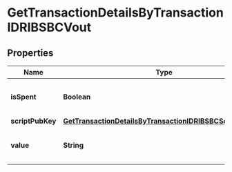 

# GetTransactionDetailsByTransactionIDRIBSBCVout


## Properties

| Name | Type | Description | Notes |
|------------ | ------------- | ------------- | -------------|
|**isSpent** | **Boolean** | Defines whether the output is spent or not. |  |
|**scriptPubKey** | [**GetTransactionDetailsByTransactionIDRIBSBCScriptPubKey**](GetTransactionDetailsByTransactionIDRIBSBCScriptPubKey.md) |  |  |
|**value** | **String** | Represents the sent/received amount. |  |



